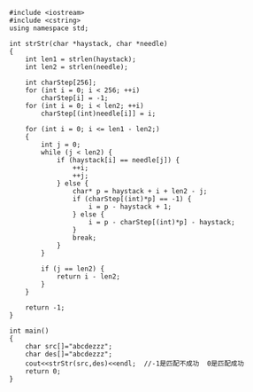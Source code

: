     #include <iostream>
    #include <cstring>
    using namespace std;
    
    int strStr(char *haystack, char *needle)
    {
        int len1 = strlen(haystack);
    	int len2 = strlen(needle);
    
    	int charStep[256];
    	for (int i = 0; i < 256; ++i)
    		charStep[i] = -1;
    	for (int i = 0; i < len2; ++i)
    		charStep[(int)needle[i]] = i;
    
    	for (int i = 0; i <= len1 - len2;)
    	{
    		int j = 0;
    		while (j < len2) {
    			if (haystack[i] == needle[j]) {
    				++i;
    				++j;
    			} else {
    				char* p = haystack + i + len2 - j;
    				if (charStep[(int)*p] == -1) {
    					i = p - haystack + 1;
    				} else {
    					i = p - charStep[(int)*p] - haystack;
    				}
    				break;
    			}
    		}
    
    		if (j == len2) {
    			return i - len2;
    		}
    	}
    
    	return -1;
    }
    
    int main()
    {
        char src[]="abcdezzz";
        char des[]="abcdezzz";
        cout<<strStr(src,des)<<endl;  //-1是匹配不成功  0是匹配成功
        return 0;
    }
